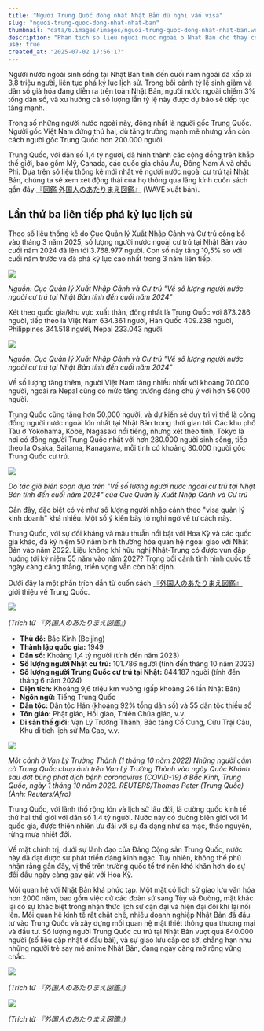 ```yaml
---
title: "Người Trung Quốc đông nhất Nhật Bản dù nghi vấn visa"
slug: "nguoi-trung-quoc-dong-nhat-nhat-ban"
thumbnail: "data/6.images/images/nguoi-trung-quoc-dong-nhat-nhat-ban.webp"
description: "Phan tich so lieu nguoi nuoc ngoai o Nhat Ban cho thay cong dong nguoi Trung Quoc dong nhat du co nghi van ve visa quan ly va boi canh Trung Quoc"
use: true
created_at: "2025-07-02 17:56:17"
---
```


Người nước ngoài sinh sống tại Nhật Bản tính đến cuối năm ngoái đã xấp xỉ 3,8 triệu người, liên tục phá kỷ lục lịch sử. Trong bối cảnh tỷ lệ sinh giảm và dân số già hóa đang diễn ra trên toàn Nhật Bản, người nước ngoài chiếm 3% tổng dân số, và xu hướng cả số lượng lẫn tỷ lệ này được dự báo sẽ tiếp tục tăng mạnh.

Trong số những người nước ngoài này, đông nhất là người gốc Trung Quốc. Người gốc Việt Nam đứng thứ hai, dù tăng trưởng mạnh mẽ nhưng vẫn còn cách người gốc Trung Quốc hơn 200.000 người.

Trung Quốc, với dân số 1,4 tỷ người, đã hình thành các cộng đồng trên khắp thế giới, bao gồm Mỹ, Canada, các quốc gia châu Âu, Đông Nam Á và châu Phi. Dựa trên số liệu thống kê mới nhất về người nước ngoài cư trú tại Nhật Bản, chúng ta sẽ xem xét động thái của họ thông qua lăng kính cuốn sách gần đây [『図鑑 外国人のあたりまえ図鑑』](https://www.wave-publishers.co.jp/books/9784866215181/) (WAVE xuất bản).

## Lần thứ ba liên tiếp phá kỷ lục lịch sử

Theo số liệu thống kê do Cục Quản lý Xuất Nhập Cảnh và Cư trú công bố vào tháng 3 năm 2025, số lượng người nước ngoài cư trú tại Nhật Bản vào cuối năm 2024 đã lên tới 3.768.977 người. Con số này tăng 10,5% so với cuối năm trước và đã phá kỷ lục cao nhất trong 3 năm liên tiếp.

![](/images/image-1751343755273.webp)

*Nguồn: Cục Quản lý Xuất Nhập Cảnh và Cư trú "Về số lượng người nước ngoài cư trú tại Nhật Bản tính đến cuối năm 2024"*

Xét theo quốc gia/khu vực xuất thân, đông nhất là Trung Quốc với 873.286 người, tiếp theo là Việt Nam 634.361 người, Hàn Quốc 409.238 người, Philippines 341.518 người, Nepal 233.043 người.

![](/images/image-1751343791769.webp)

*Nguồn: Cục Quản lý Xuất Nhập Cảnh và Cư trú "Về số lượng người nước ngoài cư trú tại Nhật Bản tính đến cuối năm 2024"*

Về số lượng tăng thêm, người Việt Nam tăng nhiều nhất với khoảng 70.000 người, ngoài ra Nepal cũng có mức tăng trưởng đáng chú ý với hơn 56.000 người.

Trung Quốc cũng tăng hơn 50.000 người, và dự kiến sẽ duy trì vị thế là cộng đồng người nước ngoài lớn nhất tại Nhật Bản trong thời gian tới. Các khu phố Tàu ở Yokohama, Kobe, Nagasaki nổi tiếng, nhưng xét theo tỉnh, Tokyo là nơi có đông người Trung Quốc nhất với hơn 280.000 người sinh sống, tiếp theo là Osaka, Saitama, Kanagawa, mỗi tỉnh có khoảng 80.000 người gốc Trung Quốc cư trú.

![](/images/image-1751343856035.webp)

*Do tác giả biên soạn dựa trên "Về số lượng người nước ngoài cư trú tại Nhật Bản tính đến cuối năm 2024" của Cục Quản lý Xuất Nhập Cảnh và Cư trú*

Gần đây, đặc biệt có vẻ như số lượng người nhập cảnh theo "visa quản lý kinh doanh" khá nhiều. Một số ý kiến bày tỏ nghi ngờ về tư cách này.

Trung Quốc, với sự đối kháng và mâu thuẫn nổi bật với Hoa Kỳ và các quốc gia khác, đã kỷ niệm 50 năm bình thường hóa quan hệ ngoại giao với Nhật Bản vào năm 2022. Liệu không khí hữu nghị Nhật-Trung có được vun đắp hướng tới kỷ niệm 55 năm vào năm 2027? Trong bối cảnh tình hình quốc tế ngày càng căng thẳng, triển vọng vẫn còn bất định.

Dưới đây là một phần trích dẫn từ cuốn sách [『外国人のあたりまえ図鑑』](https://www.wave-publishers.co.jp/books/9784866215181/) giới thiệu về Trung Quốc.

![](/images/image-1751343951901.webp)

*(Trích từ 『外国人のあたりまえ図鑑』)*

*   **Thủ đô:** Bắc Kinh (Beijing)
*   **Thành lập quốc gia:** 1949
*   **Dân số:** Khoảng 1,4 tỷ người (tính đến năm 2023)
*   **Số lượng người Nhật cư trú:** 101.786 người (tính đến tháng 10 năm 2023)
*   **Số lượng người Trung Quốc cư trú tại Nhật:** 844.187 người (tính đến tháng 6 năm 2024)
*   **Diện tích:** Khoảng 9,6 triệu km vuông (gấp khoảng 26 lần Nhật Bản)
*   **Ngôn ngữ:** Tiếng Trung Quốc
*   **Dân tộc:** Dân tộc Hán (khoảng 92% tổng dân số) và 55 dân tộc thiểu số
*   **Tôn giáo:** Phật giáo, Hồi giáo, Thiên Chúa giáo, v.v.
*   **Di sản thế giới:** Vạn Lý Trường Thành, Bảo tàng Cố Cung, Cửu Trại Câu, Khu di tích lịch sử Ma Cao, v.v.

![](/images/image-1751344053484.webp)

*Một cảnh ở Vạn Lý Trường Thành (1 tháng 10 năm 2022) Những người cầm cờ Trung Quốc chụp ảnh trên Vạn Lý Trường Thành vào ngày Quốc Khánh sau đợt bùng phát dịch bệnh coronavirus (COVID-19) ở Bắc Kinh, Trung Quốc, ngày 1 tháng 10 năm 2022. REUTERS/Thomas Peter (Trung Quốc) (Ảnh: Reuters/Afro)*

Trung Quốc, với lãnh thổ rộng lớn và lịch sử lâu đời, là cường quốc kinh tế thứ hai thế giới với dân số 1,4 tỷ người. Nước này có đường biên giới với 14 quốc gia, được thiên nhiên ưu đãi với sự đa dạng như sa mạc, thảo nguyên, rừng mưa nhiệt đới.

Về mặt chính trị, dưới sự lãnh đạo của Đảng Cộng sản Trung Quốc, nước này đã đạt được sự phát triển đáng kinh ngạc. Tuy nhiên, không thể phủ nhận rằng gần đây, vị thế trên trường quốc tế trở nên khó khăn hơn do sự đối đầu ngày càng gay gắt với Hoa Kỳ.

Mối quan hệ với Nhật Bản khá phức tạp. Một mặt có lịch sử giao lưu văn hóa hơn 2000 năm, bao gồm việc cử các đoàn sứ sang Tùy và Đường, mặt khác lại có sự khác biệt trong nhận thức lịch sử cận đại và hiện đại đôi khi lại nổi lên. Mối quan hệ kinh tế rất chặt chẽ, nhiều doanh nghiệp Nhật Bản đã đầu tư vào Trung Quốc và xây dựng mối quan hệ mật thiết thông qua thương mại và đầu tư. Số lượng người Trung Quốc cư trú tại Nhật Bản vượt quá 840.000 người (số liệu cập nhật ở đầu bài), và sự giao lưu cấp cơ sở, chẳng hạn như những người trẻ say mê anime Nhật Bản, đang ngày càng mở rộng vững chắc.

![](/images/image-1751344159245.webp)

*(Trích từ 『外国人のあたりまえ図鑑』)*

![](/images/image-1751344125803.webp)

*(Trích từ 『外国人のあたりまえ図鑑』)*
